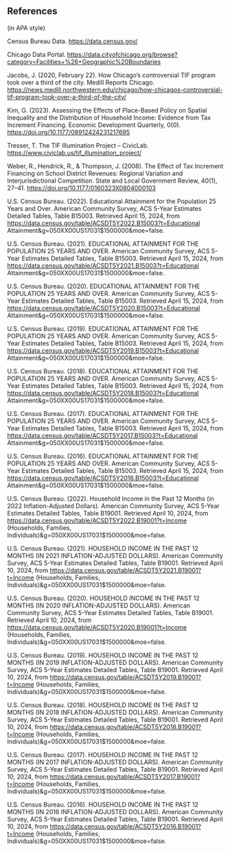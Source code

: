 ## References
(in APA style)

Census Bureau Data. https://data.census.gov/

Chicago Data Portal. https://data.cityofchicago.org/browse?category=Facilities+%26+Geographic%20Boundaries

Jacobs, J. (2020, February 22). How Chicago’s controversial TIF program took over a third of the city. Medill Reports Chicago. https://news.medill.northwestern.edu/chicago/how-chicagos-controversial-tif-program-took-over-a-third-of-the-city/

Kim, G. (2023). Assessing the Effects of Place-Based Policy on Spatial Inequality and the Distribution of Household Income: Evidence from Tax Increment Financing. Economic Development Quarterly, 0(0). https://doi.org/10.1177/08912424231217695

Tresser, T. The TIF Illumination Project – CivicLab. https://www.civiclab.us/tif_illumination_project/

Weber, R., Hendrick, R., & Thompson, J. (2008). The Effect of Tax Increment Financing on School District Revenues: Regional Variation and Interjurisdictional Competition. State and Local Government Review, 40(1), 27–41. https://doi.org/10.1177/0160323X0804000103

U.S. Census Bureau. (2022). Educational Attainment for the Population 25 Years and Over. American Community Survey, ACS 5-Year Estimates Detailed Tables, Table B15003. Retrieved April 15, 2024, from https://data.census.gov/table/ACSDT5Y2022.B15003?t=Educational Attainment&g=050XX00US17031$1500000&moe=false.

U.S. Census Bureau. (2021). EDUCATIONAL ATTAINMENT FOR THE POPULATION 25 YEARS AND OVER. American Community Survey, ACS 5-Year Estimates Detailed Tables, Table B15003. Retrieved April 15, 2024, from https://data.census.gov/table/ACSDT5Y2021.B15003?t=Educational Attainment&g=050XX00US17031$1500000&moe=false.

U.S. Census Bureau. (2020). EDUCATIONAL ATTAINMENT FOR THE POPULATION 25 YEARS AND OVER. American Community Survey, ACS 5-Year Estimates Detailed Tables, Table B15003. Retrieved April 15, 2024, from https://data.census.gov/table/ACSDT5Y2020.B15003?t=Educational Attainment&g=050XX00US17031$1500000&moe=false.

U.S. Census Bureau. (2019). EDUCATIONAL ATTAINMENT FOR THE POPULATION 25 YEARS AND OVER. American Community Survey, ACS 5-Year Estimates Detailed Tables, Table B15003. Retrieved April 15, 2024, from https://data.census.gov/table/ACSDT5Y2019.B15003?t=Educational Attainment&g=050XX00US17031$1500000&moe=false.

U.S. Census Bureau. (2018). EDUCATIONAL ATTAINMENT FOR THE POPULATION 25 YEARS AND OVER. American Community Survey, ACS 5-Year Estimates Detailed Tables, Table B15003. Retrieved April 15, 2024, from https://data.census.gov/table/ACSDT5Y2018.B15003?t=Educational Attainment&g=050XX00US17031$1500000&moe=false.

U.S. Census Bureau. (2017). EDUCATIONAL ATTAINMENT FOR THE POPULATION 25 YEARS AND OVER. American Community Survey, ACS 5-Year Estimates Detailed Tables, Table B15003. Retrieved April 15, 2024, from https://data.census.gov/table/ACSDT5Y2017.B15003?t=Educational Attainment&g=050XX00US17031$1500000&moe=false.

U.S. Census Bureau. (2016). EDUCATIONAL ATTAINMENT FOR THE POPULATION 25 YEARS AND OVER. American Community Survey, ACS 5-Year Estimates Detailed Tables, Table B15003. Retrieved April 15, 2024, from https://data.census.gov/table/ACSDT5Y2016.B15003?t=Educational Attainment&g=050XX00US17031$1500000&moe=false.

U.S. Census Bureau. (2022). Household Income in the Past 12 Months (in 2022 Inflation-Adjusted Dollars). American Community Survey, ACS 5-Year Estimates Detailed Tables, Table B19001. Retrieved April 10, 2024, from https://data.census.gov/table/ACSDT5Y2022.B19001?t=Income (Households, Families, Individuals)&g=050XX00US17031$1500000&moe=false.

U.S. Census Bureau. (2021). HOUSEHOLD INCOME IN THE PAST 12 MONTHS (IN 2021 INFLATION-ADJUSTED DOLLARS). American Community Survey, ACS 5-Year Estimates Detailed Tables, Table B19001. Retrieved April 10, 2024, from https://data.census.gov/table/ACSDT5Y2021.B19001?t=Income (Households, Families, Individuals)&g=050XX00US17031$1500000&moe=false.

U.S. Census Bureau. (2020). HOUSEHOLD INCOME IN THE PAST 12 MONTHS (IN 2020 INFLATION-ADJUSTED DOLLARS). American Community Survey, ACS 5-Year Estimates Detailed Tables, Table B19001. Retrieved April 10, 2024, from https://data.census.gov/table/ACSDT5Y2020.B19001?t=Income (Households, Families, Individuals)&g=050XX00US17031$1500000&moe=false.

U.S. Census Bureau. (2019). HOUSEHOLD INCOME IN THE PAST 12 MONTHS (IN 2019 INFLATION-ADJUSTED DOLLARS). American Community Survey, ACS 5-Year Estimates Detailed Tables, Table B19001. Retrieved April 10, 2024, from https://data.census.gov/table/ACSDT5Y2019.B19001?t=Income (Households, Families, Individuals)&g=050XX00US17031$1500000&moe=false.

U.S. Census Bureau. (2018). HOUSEHOLD INCOME IN THE PAST 12 MONTHS (IN 2018 INFLATION-ADJUSTED DOLLARS). American Community Survey, ACS 5-Year Estimates Detailed Tables, Table B19001. Retrieved April 10, 2024, from https://data.census.gov/table/ACSDT5Y2018.B19001?t=Income (Households, Families, Individuals)&g=050XX00US17031$1500000&moe=false.

U.S. Census Bureau. (2017). HOUSEHOLD INCOME IN THE PAST 12 MONTHS (IN 2017 INFLATION-ADJUSTED DOLLARS). American Community Survey, ACS 5-Year Estimates Detailed Tables, Table B19001. Retrieved April 10, 2024, from https://data.census.gov/table/ACSDT5Y2017.B19001?t=Income (Households, Families, Individuals)&g=050XX00US17031$1500000&moe=false.

U.S. Census Bureau. (2016). HOUSEHOLD INCOME IN THE PAST 12 MONTHS (IN 2016 INFLATION-ADJUSTED DOLLARS). American Community Survey, ACS 5-Year Estimates Detailed Tables, Table B19001. Retrieved April 10, 2024, from https://data.census.gov/table/ACSDT5Y2016.B19001?t=Income (Households, Families, Individuals)&g=050XX00US17031$1500000&moe=false.
